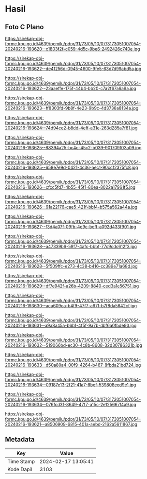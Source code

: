 # Hasil

## Foto C Plano

https://sirekap-obj-formc.kpu.go.id/4639/pemilu/pdpr/31/73/05/10/07/3173051007054-20240216-193620--c1803f2f-c059-4d5c-9be6-2492426c740e.jpg

https://sirekap-obj-formc.kpu.go.id/4639/pemilu/pdpr/31/73/05/10/07/3173051007054-20240216-193622--de41256d-0945-4600-9fe5-63d7d99abd5a.jpg

https://sirekap-obj-formc.kpu.go.id/4639/pemilu/pdpr/31/73/05/10/07/3173051007054-20240216-193622--23aaeffe-175f-44b4-bb20-c7a2f67a6a9a.jpg

https://sirekap-obj-formc.kpu.go.id/4639/pemilu/pdpr/31/73/05/10/07/3173051007054-20240216-193623--ff8303fd-9b8f-4e23-9b9c-4d3738a8134a.jpg

https://sirekap-obj-formc.kpu.go.id/4639/pemilu/pdpr/31/73/05/10/07/3173051007054-20240216-193624--74d94ce2-b8dd-4eff-a31e-263d285a7f81.jpg

https://sirekap-obj-formc.kpu.go.id/4639/pemilu/pdpr/31/73/05/10/07/3173051007054-20240216-193625--88394a25-bc4c-45c2-b039-901709f03a09.jpg

https://sirekap-obj-formc.kpu.go.id/4639/pemilu/pdpr/31/73/05/10/07/3173051007054-20240216-193625--658e7e9d-0421-4c36-aec1-90ccf2375fc8.jpg

https://sirekap-obj-formc.kpu.go.id/4639/pemilu/pdpr/31/73/05/10/07/3173051007054-20240216-193626--cfcc5fd7-4b55-45f1-80ea-8022a17961f5.jpg

https://sirekap-obj-formc.kpu.go.id/4639/pemilu/pdpr/31/73/05/10/07/3173051007054-20240216-193626--91a22176-cae5-421f-bbf4-b575a562a44a.jpg

https://sirekap-obj-formc.kpu.go.id/4639/pemilu/pdpr/31/73/05/10/07/3173051007054-20240216-193627--f3d4a07f-09fb-4e9c-bcff-a092d433f901.jpg

https://sirekap-obj-formc.kpu.go.id/4639/pemilu/pdpr/31/73/05/10/07/3173051007054-20240216-193628--a47339b6-59f7-4afc-bbbf-77c9cdc612f3.jpg

https://sirekap-obj-formc.kpu.go.id/4639/pemilu/pdpr/31/73/05/10/07/3173051007054-20240216-193628--5f509ffc-e273-4c38-b416-cc389e71a68d.jpg

https://sirekap-obj-formc.kpu.go.id/4639/pemilu/pdpr/31/73/05/10/07/3173051007054-20240216-193629--df7e942f-a26b-4209-8840-ced3a1e56751.jpg

https://sirekap-obj-formc.kpu.go.id/4639/pemilu/pdpr/31/73/05/10/07/3173051007054-20240216-193630--aca609ca-b4f9-47f7-a67f-b7f8da5642cf.jpg

https://sirekap-obj-formc.kpu.go.id/4639/pemilu/pdpr/31/73/05/10/07/3173051007054-20240216-193631--a9a8a45a-b6b1-4f5f-9a7b-dbf6a0fbde93.jpg

https://sirekap-obj-formc.kpu.go.id/4639/pemilu/pdpr/31/73/05/10/07/3173051007054-20240216-193632--519066bd-ec30-4c8b-8608-32d30786321b.jpg

https://sirekap-obj-formc.kpu.go.id/4639/pemilu/pdpr/31/73/05/10/07/3173051007054-20240216-193633--d50a80a4-00f9-4264-b467-8fbda21bd724.jpg

https://sirekap-obj-formc.kpu.go.id/4639/pemilu/pdpr/31/73/05/10/07/3173051007054-20240216-193634--09187e13-2f21-41a7-8bef-539808ecd9e1.jpg

https://sirekap-obj-formc.kpu.go.id/4639/pemilu/pdpr/31/73/05/10/07/3173051007054-20240216-193634--076fcd31-8649-47f7-a15c-2e125667f4a9.jpg

https://sirekap-obj-formc.kpu.go.id/4639/pemilu/pdpr/31/73/05/10/07/3173051007054-20240216-193621--a8506909-6815-401a-aebd-2162a5611867.jpg


## Metadata

| Key        | Value               |
| ---------- | ------------------- |
| Time Stamp | 2024-02-17 13:05:41 |
| Kode Dapil | 3103                |



